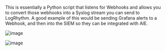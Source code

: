 This is essentially a Python script that listens for Webhooks and allows you to convert those webhooks into a Syslog stream you can send to LogRhythm. A good example of this would be sending Grafana alerts to a Webhook, and then into the SIEM so they can be integrated with AIE. 

![image](https://github.com/user-attachments/assets/d485fd7f-dac5-409f-a72a-689a55436e03)

![image](https://github.com/user-attachments/assets/3d6e2f0d-2d0f-466b-94e3-cc635de00107)
